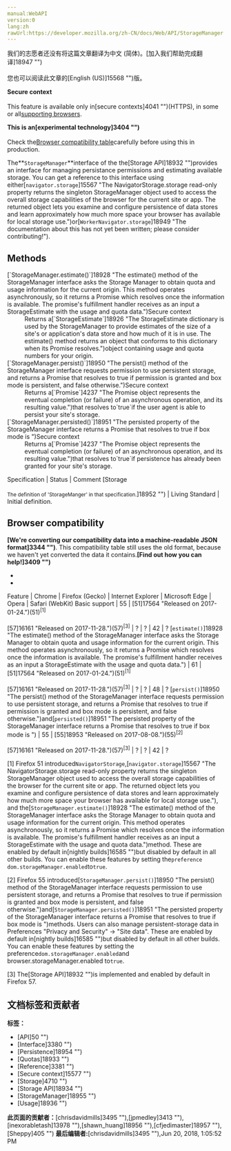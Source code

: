 ```yaml
---
manual:WebAPI
version:0
lang:zh
rawUrl:https://developer.mozilla.org/zh-CN/docs/Web/API/StorageManager
---
```




<bdi>我们的志愿者还没有将这篇文章翻译为<bdi>中文 (简体)</bdi>。[加入我们帮助完成翻译]18947 "")<br></br>您也可以阅读此文章的[English (US)]15568 "")版。</bdi>






**Secure context**<br></br>This feature is available only in[secure contexts]4041 "")(HTTPS), in some or all[supporting browsers](%3231#Browser_compatibility "").




**This is an[experimental technology]3404 "")**<br></br>Check the[Browser compatibility table](%3231#Browser_compatibility "")carefully before using this in production.




The**`StorageManager`**interface of the the[Storage API]18932 "")provides an interface for managing persistance permissions and estimating available storage. You can get a reference to this interface using either[`navigator.storage`]15567 "The NavigatorStorage.storage read-only property returns the singleton StorageManager object used to access the overall storage capabilities of the browser for the current site or app. The returned object lets you examine and configure persistence of data stores and learn approximately how much more space your browser has available for local storage use.")or[`WorkerNavigator.storage`]18949 "The documentation about this has not yet been written; please consider contributing!").


## Methods<a name="Methods"></a>
<dl><dt id=''>[`StorageManager.estimate()`]18928 "The estimate() method of the StorageManager interface asks the Storage Manager to obtain quota and usage information for the current origin. This method operates asynchronously, so it returns a Promise which resolves once the information is available. The promise's fulfillment handler receives as an input a StorageEstimate with the usage and quota data.")Secure context</dt><dd>Returns a[`StorageEstimate`]18926 "The StorageEstimate dictionary is used by the StorageManager to provide estimates of the size of a site's or application's data store and how much of it is in use. The estimate() method returns an object that conforms to this dictionary when its Promise resolves.")object containing usage and quota numbers for your origin.</dd><dt id=''>[`StorageManager.persist()`]18950 "The persist() method of the StorageManager interface requests permission to use persistent storage, and returns a Promise that resolves to true if permission is granted and box mode is persistent, and false otherwise.")Secure context</dt><dd>Returns a[`Promise`]4237 "The Promise object represents the eventual completion (or failure) of an asynchronous operation, and its resulting value.")that resolves to`true`if the user agent is able to persist your site&#39;s storage.</dd><dt id=''>[`StorageManager.persisted()`]18951 "The persisted property of the StorageManager interface returns a Promise that resolves to true if box mode is ")Secure context</dt><dd>Returns a[`Promise`]4237 "The Promise object represents the eventual completion (or failure) of an asynchronous operation, and its resulting value.")that resolves to`true`if persistence has already been granted for your site&#39;s storage.</dd></dl>Specification | Status | Comment 
[Storage<br></br><small>The definition of &#39;StorageManger&#39; in that specification.</small>]18952 "") | Living Standard | Initial definition. 


## Browser compatibility<a name="Browser_compatibility"></a>


**[We&#39;re converting our compatibility data into a machine-readable JSON format]3344 "")**. This compatibility table still uses the old format, because we haven&#39;t yet converted the data it contains.**[Find out how you can help!]3409 "")**


* 
* 
Feature | Chrome | Firefox (Gecko) | Internet Explorer | Microsoft Edge | Opera | Safari (WebKit) 
Basic support | 55 | [51]17564 "Released on 2017-01-24.")(51)<sup>[1]</sup><br></br>[57]16161 "Released on 2017-11-28.")(57)<sup>[3]</sup> | ? | ? | 42 | ? 
[`estimate()`]18928 "The estimate() method of the StorageManager interface asks the Storage Manager to obtain quota and usage information for the current origin. This method operates asynchronously, so it returns a Promise which resolves once the information is available. The promise's fulfillment handler receives as an input a StorageEstimate with the usage and quota data.") | 61 | [51]17564 "Released on 2017-01-24.")(51)<sup>[1]</sup><br></br>[57]16161 "Released on 2017-11-28.")(57)<sup>[3]</sup> | ? | ? | 48 | ? 
[`persist()`]18950 "The persist() method of the StorageManager interface requests permission to use persistent storage, and returns a Promise that resolves to true if permission is granted and box mode is persistent, and false otherwise.")and[`persisted()`]18951 "The persisted property of the StorageManager interface returns a Promise that resolves to true if box mode is ") | 55 | [55]18953 "Released on 2017-08-08.")(55)<sup>[2]</sup><br></br>[57]16161 "Released on 2017-11-28.")(57)<sup>[3]</sup> | ? | ? | 42 | ? 










[1] Firefox 51 introduced`NavigatorStorage`,[`navigator.storage`]15567 "The NavigatorStorage.storage read-only property returns the singleton StorageManager object used to access the overall storage capabilities of the browser for the current site or app. The returned object lets you examine and configure persistence of data stores and learn approximately how much more space your browser has available for local storage use."), and the[`StorageManager.estimate()`]18928 "The estimate() method of the StorageManager interface asks the Storage Manager to obtain quota and usage information for the current origin. This method operates asynchronously, so it returns a Promise which resolves once the information is available. The promise's fulfillment handler receives as an input a StorageEstimate with the usage and quota data.")method. These are enabled by default in[nightly builds]16585 "")but disabled by default in all other builds. You can enable these features by setting the`preference dom.storageManager.enabled`to`true`.



[2] Firefox 55 introduced[`StorageManager.persist()`]18950 "The persist() method of the StorageManager interface requests permission to use persistent storage, and returns a Promise that resolves to true if permission is granted and box mode is persistent, and false otherwise.")and[`StorageManager.persisted()`]18951 "The persisted property of the StorageManager interface returns a Promise that resolves to true if box mode is ")methods. Users can also manage persistent-storage data in Preferences &quot;Privacy and Security&quot; -&gt; &quot;Site data&quot;. These are enabled by default in[nightly builds]16585 "")but disabled by default in all other builds. You can enable these features by setting the preference`dom.storageManager.enabled`and browser.storageManager.enabled to`true`.



[3] The[Storage API]18932 "")is implemented and enabled by default in Firefox 57.




## 文档标签和贡献者
**标签：**
* [API]50 "")
* [Interface]3380 "")
* [Persistence]18954 "")
* [Quotas]18933 "")
* [Reference]3381 "")
* [Secure context]15577 "")
* [Storage]4710 "")
* [Storage API]18934 "")
* [StorageManager]18955 "")
* [Usage]18936 "")

**此页面的贡献者：**[chrisdavidmills]3495 ""),[jpmedley]3413 ""),[inexorabletash]13978 ""),[shawn_huang]18956 ""),[cfjedimaster]18957 ""),[Sheppy]405 "")
**最后编辑者:**[chrisdavidmills]3495 ""),<time>Jun 20, 2018, 1:05:52 PM</time>


